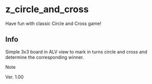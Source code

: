 # z_circle_and_cross
Have fun with classic Circle and Cross game! 

## Info
Simple 3x3 board in ALV view to mark in turns circle and cross and determine the corresponding winner. 

> [!NOTE]
> Ver. 1.00
